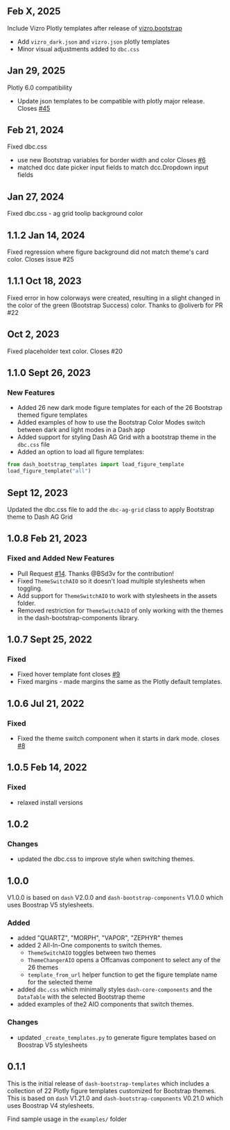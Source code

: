 ## Feb X, 2025
Include Vizro Plotly templates after release of [vizro.bootstrap](https://github.com/mckinsey/vizro/pull/970)
 - Add `vizro_dark.json` and `vizro.json` plotly templates
 - Minor visual adjustments added to `dbc.css`

## Jan 29, 2025
Plotly 6.0 compatibility
 - Update json templates to be compatible with plotly major release. Closes [#45](https://github.com/AnnMarieW/dash-bootstrap-templates/issues/45)

## Feb 21, 2024
Fixed dbc.css
 - use new Bootstrap variables for border width and color  Closes [#6](https://github.com/AnnMarieW/dash-bootstrap-templates/issues/6)
 - matched dcc date picker input fields to match dcc.Dropdown input fields

## Jan 27, 2024
Fixed dbc.css - ag grid toolip background color

## 1.1.2 Jan 14, 2024
Fixed regression where figure background did not match theme's card color.  Closes issue #25


## 1.1.1 Oct 18, 2023

Fixed error in how colorways were created, resulting in a slight changed in the color of the green (Bootstrap Success) color.
Thanks to @oliverb for PR #22


## Oct 2, 2023

Fixed placeholder text color. Closes #20

## 1.1.0 Sept 26, 2023
### New Features

- Added 26 new dark mode figure templates for each of the 26 Bootstrap themed figure templates
-  Added examples of how to use the Bootstrap Color Modes  switch between dark and light modes in a Dash app
- Added support for styling Dash AG Grid with a bootstrap theme in the  `dbc.css` file
-  Added an option to load all figure templates:
```python
from dash_bootstrap_templates import load_figure_template
load_figure_template("all")
```


## Sept 12, 2023

Updated the dbc.css file to add the `dbc-ag-grid` class to apply Bootstrap theme to Dash AG Grid


## 1.0.8 Feb 21, 2023
### Fixed and Added New Features  

- Pull Request  [#14](https://github.com/AnnMarieW/dash-bootstrap-templates/pull/14).  Thanks @BSd3v for the contribution!
- Fixed `ThemeSwitchAIO` so it doesn't load multiple stylesheets when toggling.
- Add support for `ThemeSwitchAIO` to work with stylesheets in the assets folder.
- Removed restriction for `ThemeSwitchAIO` of only working with the themes in the dash-bootstrap-components library.


## 1.0.7  Sept 25, 2022
### Fixed
 - Fixed hover template font  closes [#9](https://github.com/AnnMarieW/dash-bootstrap-templates/issues/9)
 - Fixed margins - made margins the same as the Plotly default templates.


## 1.0.6  Jul 21, 2022
### Fixed
 - Fixed the theme switch component when it starts in dark mode.  closes [#8](https://github.com/AnnMarieW/dash-bootstrap-templates/issues/8)


## 1.0.5 Feb 14, 2022
### Fixed
- relaxed install versions

## 1.0.2

### Changes
 - updated the dbc.css to improve style when switching themes.


## 1.0.0
V1.0.0 is based on `dash` V2.0.0 and `dash-bootstrap-components` V1.0.0 which uses
Boostrap V5 stylesheets.

### Added
 - added "QUARTZ", "MORPH", "VAPOR", "ZEPHYR" themes
 - added 2 All-In-One components to switch themes. 
   - `ThemeSwitchAIO` toggles between two themes
   - `ThemeChangerAIO` opens a Offcanvas component to select any of the 26 themes
   - `template_from_url` helper function to get the figure template name for the selected theme
 - added `dbc.css` which minimally styles `dash-core-components` and the `DataTable` with  the selected Bootstrap theme
 - added examples of the2 AIO components that switch themes.

### Changes
 - updated `_create_templates.py` to generate figure templates based on Boostrap V5 stylesheets


## 0.1.1

This is the initial release of `dash-bootstrap-templates` which includes a collection of 22 Plotly figure templates customized
for Bootstrap themes.  This is based on `dash` V1.21.0 and `dash-bootstrap-components` V0.21.0 which uses
Boostrap V4 stylesheets.

Find sample usage in the `examples/` folder
